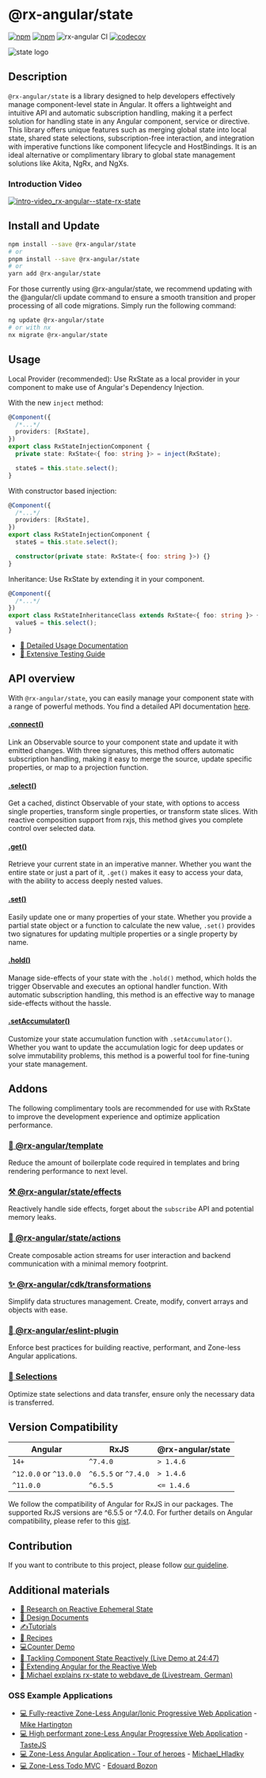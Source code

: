 # @rx-angular/state

[![npm](https://img.shields.io/npm/v/%40rx-angular%2Fstate.svg)](https://www.npmjs.com/package/%40rx-angular%2Fstate)
[![npm](https://img.shields.io/npm/dt/%40rx-angular%2Fstate.svg)](https://www.npmjs.com/package/%40rx-angular%2Fstate)
![rx-angular CI](https://github.com/rx-angular/rx-angular/workflows/rx-angular%20CI/badge.svg?branch=main)
[![codecov](https://codecov.io/gh/rx-angular/rx-angular/branch/main/graph/badge.svg?token=Jxy4xLJSs1&flag=state)](https://codecov.io/gh/rx-angular/rx-angular)

![state logo](https://raw.githubusercontent.com/rx-angular/rx-angular/main/libs/state/docs/images/state_logo.png)

## Description

`@rx-angular/state` is a library designed to help developers effectively manage component-level state in Angular.
It offers a lightweight and intuitive API and automatic subscription handling, making it a perfect solution for handling state in any Angular component, service or directive.
This library offers unique features such as merging global state into local state, shared state selections, subscription-free interaction, and integration with imperative functions like component lifecycle and HostBindings.
It is an ideal alternative or complimentary library to global state management solutions like Akita, NgRx, and NgXs.

### Introduction Video

[![intro-video_rx-angular--state-rx-state](https://user-images.githubusercontent.com/10064416/147395467-876ec499-645f-4f84-bde9-9bffaac22c62.PNG)](https://www.youtube.com/watch?v=CcQYj4V2IKw)

## Install and Update

```bash
npm install --save @rx-angular/state
# or
pnpm install --save @rx-angular/state
# or
yarn add @rx-angular/state
```

For those currently using @rx-angular/state, we recommend updating with the @angular/cli update command to ensure a smooth transition and proper processing of all code migrations.
Simply run the following command:

```bash
ng update @rx-angular/state
# or with nx
nx migrate @rx-angular/state
```

## Usage

Local Provider (recommended): Use RxState as a local provider in your component to make use of Angular's Dependency Injection.

With the new `inject` method:

```ts
@Component({
  /*...*/
  providers: [RxState],
})
export class RxStateInjectionComponent {
  private state: RxState<{ foo: string }> = inject(RxState);

  state$ = this.state.select();
}
```

With constructor based injection:

```ts
@Component({
  /*...*/
  providers: [RxState],
})
export class RxStateInjectionComponent {
  state$ = this.state.select();

  constructor(private state: RxState<{ foo: string }>) {}
}
```

Inheritance: Use RxState by extending it in your component.

```ts
@Component({
  /*...*/
})
export class RxStateInheritanceClass extends RxState<{ foo: string }> {
  value$ = this.select();
}
```

- [📄 Detailed Usage Documentation](https://rx-angular.io/docs/state/setup)
- [🧪 Extensive Testing Guide](https://www.rx-angular.io/docs/state/testing)

## API overview

With `@rx-angular/state`, you can easily manage your component state with a range of powerful methods.
You find a detailed API documentation [here](https://rx-angular.io/docs/state/api).

#### [.connect()](https://www.rx-angular.io/docs/state/api/rx-state#connect)

Link an Observable source to your component state and update it with emitted changes.
With three signatures, this method offers automatic subscription handling,
making it easy to merge the source, update specific properties, or map to a projection function.

#### [.select()](https://www.rx-angular.io/docs/state/api/rx-state#select)

Get a cached, distinct Observable of your state, with options to access single properties, transform single properties, or transform state slices.
With reactive composition support from rxjs, this method gives you complete control over selected data.

#### [.get()](https://www.rx-angular.io/docs/state/api/rx-state#get)

Retrieve your current state in an imperative manner.
Whether you want the entire state or just a part of it, `.get()` makes it easy to access your data,
with the ability to access deeply nested values.

#### [.set()](https://www.rx-angular.io/docs/state/api/rx-state#set)

Easily update one or many properties of your state. Whether you provide a partial state object or a function to calculate the new value,
`.set()` provides two signatures for updating multiple properties or a single property by name.

#### [.hold()](https://www.rx-angular.io/docs/state/api/rx-state#hold)

Manage side-effects of your state with the `.hold()` method, which holds the trigger Observable and executes an optional handler function.
With automatic subscription handling, this method is an effective way to manage side-effects without the hassle.

#### [.setAccumulator()](https://www.rx-angular.io/docs/state/api/rx-state#setaccumulator)

Customize your state accumulation function with `.setAccumulator()`.
Whether you want to update the accumulation logic for deep updates or solve immutability problems, this method is a powerful tool for fine-tuning your state management.

## Addons

The following complimentary tools are recommended for use with RxState to improve the development experience and optimize application performance.

### [🚀 @rx-angular/template](https://www.rx-angular.io/docs/template)

Reduce the amount of boilerplate code required in templates and bring rendering performance to next level.

### [⚒️ @rx-angular/state/effects](https://rx-angular.io/docs/state/effects)

Reactively handle side effects, forget about the `subscribe` API and potential memory leaks.

### [📡 @rx-angular/state/actions](https://rx-angular.io/docs/state/actions)

Create composable action streams for user interaction and backend communication with a minimal memory footprint.

### [✨ @rx-angular/cdk/transformations](https://www.rx-angular.io/docs/cdk/api/transformation-helpers)

Simplify data structures management. Create, modify, convert arrays and objects with ease.

### [🔬 @rx-angular/eslint-plugin](https://www.rx-angular.io/docs/eslint-plugin)

Enforce best practices for building reactive, performant, and Zone-less Angular applications.

### [🧩 Selections](https://www.rx-angular.io/docs/state/api/rxjs-operators)

Optimize state selections and data transfer, ensure only the necessary data is transferred.

## Version Compatibility

| Angular                | RxJS                 | @rx-angular/state |
| ---------------------- | -------------------- | ----------------- |
| `14+`                  | `^7.4.0`             | `> 1.4.6`         |
| `^12.0.0` or `^13.0.0` | `^6.5.5` or `^7.4.0` | `> 1.4.6`         |
| `^11.0.0`              | `^6.5.5`             | `<= 1.4.6`        |

We follow the compatibility of Angular for RxJS in our packages.
The supported RxJS versions are ^6.5.5 or ^7.4.0.
For further details on Angular compatibility, please refer to this [gist](https://gist.github.com/LayZeeDK/c822cc812f75bb07b7c55d07ba2719b3).

## Contribution

If you want to contribute to this project, please follow [our guideline](https://github.com/rx-angular/rx-angular/blob/main/CONTRIBUTING.md).

## Additional materials

- [💾 Research on Reactive Ephemeral State](https://dev.to/rxjs/research-on-reactive-ephemeral-state-in-component-oriented-frameworks-38lk)
- [📜 Design Documents](https://hackmd.io/wVkWRc3XQWmtM6YcktRTrA)
- [✍️Tutorials](https://www.rx-angular.io/docs/state/tutorials/basic-tutorial/setup)
- [🍳 Recipes](https://rx-angular.io/docs/state/recipes/use-rxstate-as-global-state)
- [💻Counter Demo](https://stackblitz.com/edit/rx-angular-state-counter-demo?file=src%2Fapp%2Fcounter%2Fcounter.component.ts)
- [🎥 Tackling Component State Reactively (Live Demo at 24:47)](https://www.youtube.com/watch?v=I8uaHMs8rw0)
- [🎥 Extending Angular for the Reactive Web](https://youtu.be/pkN6CeZ8h_U?t=5913)
- [🎥 Michael explains rx-state to webdave_de (Livestream, German)](https://youtu.be/cKUFcY8QkYM)

### OSS Example Applications

- [‍💻 Fully-reactive Zone-Less Angular/Ionic Progressive Web Application](https://startrack-ng.web.app/search) - [Mike Hartington](https://twitter.com/mhartington)
- [‍💻 High performant zone-Less Angular Progressive Web Application](https://angular-movies-a12d3.web.app/list/category/popular) - [TasteJS](https://github.com/tastejs/angular-movies)
- [‍💻 Zone-Less Angular Application - Tour of heroes](https://github.com/BioPhoton/tour-of-heroes) - [Michael_Hladky](https://twitter.com/Michael_Hladky)
- [‍💻 Zone-Less Todo MVC](https://github.com/edbzn/rx-angular-todo-mvc) - [Edouard Bozon](https://twitter.com/edbzn)
